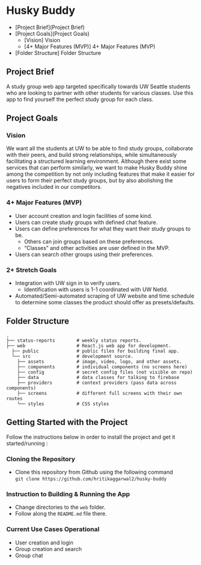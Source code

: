 # Husky Buddy

- [Project Brief](Project Brief)
- [Project Goals](Project Goals)
  - [Vision] Vision
  - [4+ Major Features (MVP)] 4+ Major Features (MVP)
- [Folder Structure] Folder Structure

## Project Brief

A study group web app targeted specifically towards UW Seattle students who are
looking to partner with other students for various classes. Use this app to find
yourself the perfect study group for each class.

## Project Goals

### Vision

We want all the students at UW to be able to find study groups, collaborate with
their peers, and build strong relationships, while simultaneously facilitating a
structured learning environment. Although there exist some services that can
perform similarly, we want to make Husky Buddy shine among the competition by
not only including features that make it easier for users to form their perfect
study groups, but by also abolishing the negatives included in our competitors.

### 4+ Major Features (MVP)

- User account creation and login facilities of some kind.
- Users can create study groups with defined chat feature.
- Users can define preferences for what they want their study groups to be.
  - Others can join groups based on these preferences.
  - “Classes” and other activities are user defined in the MVP.
- Users can search other groups using their preferences.

### 2+ Stretch Goals

- Integration with UW sign in to verify users.
  - Identification with users is 1-1 coordinated with UW NetId.
- Automated/Semi-automated scraping of UW website and time schedule to determine
  some classes the product should offer as presets/defaults.

## Folder Structure

    .
    ├── status-reports        # weekly status reports.
    ├── web                   # React.js web app for development.
      ├── public              # public files for building final app.
      └── src                 # development source.
        ├── assets            # image, video, logo, and other assets.
        ├── components        # individual components (no screens here)
        ├── config            # secret config files (not visible on repo)
        ├── data              # data classes for talking to firebase
        ├── providers         # context providers (pass data across components)
        ├── screens           # different full screens with their own routes
        └── styles            # CSS styles

## Getting Started with the Project

Follow the instructions below in order to install the project and get it
started/running :

### Cloning the Repository

- Clone this repository from Github using the following command \
  `git clone https://github.com/hritikaggarwal2/husky-buddy`

### Instruction to Building & Running the App

- Change directories to the `web` folder.
- Follow along the `README.md` file there.

### Current Use Cases Operational

- User creation and login
- Group creation and search
- Group chat
